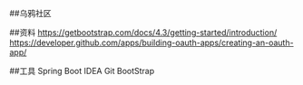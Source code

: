 ##乌鸦社区

##资料
https://getbootstrap.com/docs/4.3/getting-started/introduction/
https://developer.github.com/apps/building-oauth-apps/creating-an-oauth-app/

##工具
Spring Boot IDEA Git BootStrap